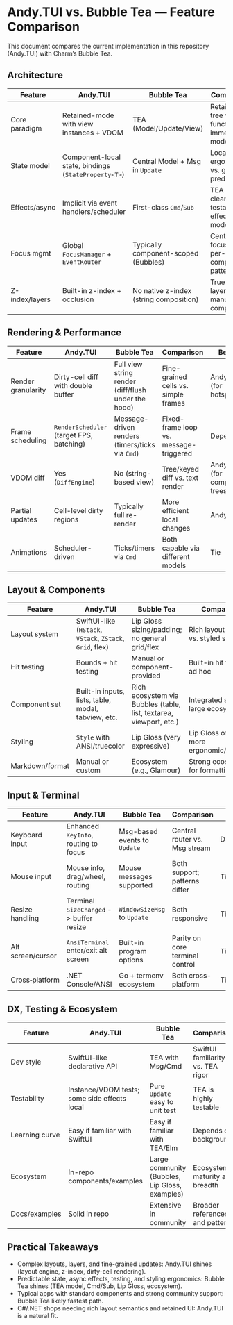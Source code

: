 # Andy.TUI vs. Bubble Tea — Feature Comparison

This document compares the current implementation in this repository (Andy.TUI) with Charm’s Bubble Tea.

## Architecture

| Feature | Andy.TUI | Bubble Tea | Comparison | Best |
|---|---|---|---|---|
| Core paradigm | Retained-mode with view instances + VDOM | TEA (Model/Update/View) | Retained tree vs. functional immediate mode | Depends |
| State model | Component-local state, bindings (`StateProperty<T>`) | Central Model + Msg in `Update` | Local ergonomics vs. global predictability | Depends (Bubble Tea for predictability) |
| Effects/async | Implicit via event handlers/scheduler | First-class `Cmd`/`Sub` | TEA has a clear, testable effects model | Bubble Tea |
| Focus mgmt | Global `FocusManager` + `EventRouter` | Typically component-scoped (Bubbles) | Centralized focus vs. per-component patterns | Depends |
| Z-index/layers | Built-in z-index + occlusion | No native z-index (string composition) | True layering vs. manual composition | Andy.TUI |

## Rendering & Performance

| Feature | Andy.TUI | Bubble Tea | Comparison | Best |
|---|---|---|---|---|
| Render granularity | Dirty-cell diff with double buffer | Full view string render (diff/flush under the hood) | Fine-grained cells vs. simple frames | Andy.TUI (for hotspots) |
| Frame scheduling | `RenderScheduler` (target FPS, batching) | Message-driven renders (timers/ticks via `Cmd`) | Fixed-frame loop vs. message-triggered | Depends |
| VDOM diff | Yes (`DiffEngine`) | No (string-based view) | Tree/keyed diff vs. text render | Andy.TUI (for complex trees) |
| Partial updates | Cell-level dirty regions | Typically full re-render | More efficient local changes | Andy.TUI |
| Animations | Scheduler-driven | Ticks/timers via `Cmd` | Both capable via different models | Tie |

## Layout & Components

| Feature | Andy.TUI | Bubble Tea | Comparison | Best |
|---|---|---|---|---|
| Layout system | SwiftUI-like (`HStack`, `VStack`, `ZStack`, `Grid`, flex) | Lip Gloss sizing/padding; no general grid/flex | Rich layout engine vs. styled strings | Andy.TUI |
| Hit testing | Bounds + hit testing | Manual or component-provided | Built-in hit test vs. ad hoc | Andy.TUI |
| Component set | Built-in inputs, lists, table, modal, tabview, etc. | Rich ecosystem via Bubbles (table, list, textarea, viewport, etc.) | Integrated set vs. large ecosystem | Depends (Bubble Tea for breadth) |
| Styling | `Style` with ANSI/truecolor | Lip Gloss (very expressive) | Lip Gloss often more ergonomic/powerful | Bubble Tea |
| Markdown/format | Manual or custom | Ecosystem (e.g., Glamour) | Strong ecosystem for formatting | Bubble Tea |

## Input & Terminal

| Feature | Andy.TUI | Bubble Tea | Comparison | Best |
|---|---|---|---|---|
| Keyboard input | Enhanced `KeyInfo`, routing to focus | Msg-based events to `Update` | Central router vs. Msg stream | Depends |
| Mouse input | Mouse info, drag/wheel, routing | Mouse messages supported | Both support; patterns differ | Tie |
| Resize handling | Terminal `SizeChanged` -> buffer resize | `WindowSizeMsg` to `Update` | Both responsive | Tie |
| Alt screen/cursor | `AnsiTerminal` enter/exit alt screen | Built-in program options | Parity on core terminal control | Tie |
| Cross‑platform | .NET Console/ANSI | Go + termenv ecosystem | Both cross-platform | Tie |

## DX, Testing & Ecosystem

| Feature | Andy.TUI | Bubble Tea | Comparison | Best |
|---|---|---|---|---|
| Dev style | SwiftUI-like declarative API | TEA with Msg/Cmd | SwiftUI familiarity vs. TEA rigor | Depends |
| Testability | Instance/VDOM tests; some side effects local | Pure `Update` easy to unit test | TEA is highly testable | Bubble Tea |
| Learning curve | Easy if familiar with SwiftUI | Easy if familiar with TEA/Elm | Depends on background | Depends |
| Ecosystem | In-repo components/examples | Large community (Bubbles, Lip Gloss, examples) | Ecosystem maturity and breadth | Bubble Tea |
| Docs/examples | Solid in repo | Extensive in community | Broader references and patterns | Bubble Tea |

## Practical Takeaways

- Complex layouts, layers, and fine-grained updates: Andy.TUI shines (layout engine, z-index, dirty-cell rendering).
- Predictable state, async effects, testing, and styling ergonomics: Bubble Tea shines (TEA model, Cmd/Sub, Lip Gloss, ecosystem).
- Typical apps with standard components and strong community support: Bubble Tea likely fastest path.
- C#/.NET shops needing rich layout semantics and retained UI: Andy.TUI is a natural fit.

